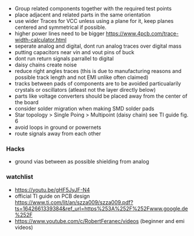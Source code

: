 
* Group related components together with the required test points
* place adjacent and related parts in the same orientation 
* use wider Traces for VCC unless using a plane for it, keep planes centered and symmetrical if possible.
* higher power lines need to be bigger https://www.4pcb.com/trace-width-calculator.html
* seperate analog and digital, dont run analog traces over digital mass
* putting capacitors near vin and vout pins of buck
* dont run return signals parrallel to digital
* daisy chains create noise
* reduce right angles traces (this is due to manufacturing reasons and possible track length and not EMI unlike often claimed)
* tracks between pads of components are to be avoided particualarily crystals or oscillators (atleast not the layer directly below)
* parts like voltage converters should be placed away from the center of the board 
* consider solder migration when making SMD solder pads
* Star topology > Single Poing > Multipoint (daisy chain) see TI guide fig. 6
* avoid loops in ground or powernets
* route signals away from each other 

### Hacks
* ground vias between as possible shielding from analog


### watchlist
* https://youtu.be/gHF5JyJF-N4
* official TI guide on PCB design https://www.ti.com/lit/an/szza009/szza009.pdf?ts=1642661339384&ref_url=https%253A%252F%252Fwww.google.de%252F
* https://www.youtube.com/c/RobertFeranec/videos (beginner and emi videos)
